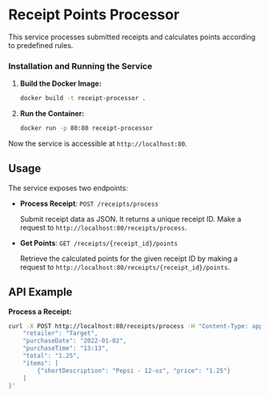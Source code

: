 # Receipt Points Processor

This service processes submitted receipts and calculates points according to predefined rules.

### Installation and Running the Service

1. **Build the Docker Image:**

    ```sh
    docker build -t receipt-processor .
    ```

2. **Run the Container:**

    ```sh
    docker run -p 80:80 receipt-processor
    ```

Now the service is accessible at `http://localhost:80`.

## Usage

The service exposes two endpoints:

- **Process Receipt**: `POST /receipts/process`
  
  Submit receipt data as JSON. It returns a unique receipt ID. Make a request to `http://localhost:80/receipts/process`.

- **Get Points**: `GET /receipts/{receipt_id}/points`
  
  Retrieve the calculated points for the given receipt ID by making a request to `http://localhost:80/receipts/{receipt_id}/points`.

## API Example

**Process a Receipt:**

```sh
curl -X POST http://localhost:80/receipts/process -H "Content-Type: application/json" -d '{
    "retailer": "Target",
    "purchaseDate": "2022-01-02",
    "purchaseTime": "13:13",
    "total": "1.25",
    "items": [
        {"shortDescription": "Pepsi - 12-oz", "price": "1.25"}
    ]
}'
